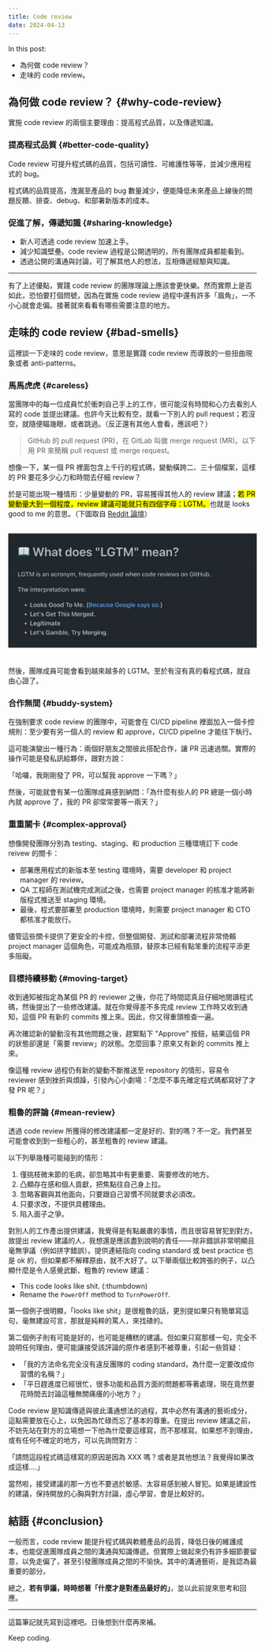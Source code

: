 ```yaml
---
title: Code review
date: 2024-04-13
---
```


In this post:

- 為何做 code review？
- 走味的 code review。

## 為何做 code review？ {#why-code-review}

實施 code review 的兩個主要理由：提高程式品質，以及傳遞知識。

### 提高程式品質 {#better-code-quality}

Code review 可提升程式碼的品質，包括可讀性、可維護性等等，並減少應用程式的 bug。

程式碼的品質提高，洩漏至產品的 bug 數量減少，便能降低未來產品上線後的問題反饋、排查、debug、和部署新版本的成本。

### 促進了解，傳遞知識 {#sharing-knowledge}

- 新人可透過 code review 加速上手。
- 減少知識壁壘。code review 過程是公開透明的，所有團隊成員都能看到。
- 透過公開的溝通與討論，可了解其他人的想法，互相傳遞經驗與知識。

---

有了上述優點，實踐 code review 的團隊理論上應該會更快樂。然而實際上是否如此，恐怕要打個問號，因為在實施 code review 過程中還有許多「眉角」，一不小心就會走偏。接著就來看看有哪些需要注意的地方。

## 走味的 code review {#bad-smells}

這裡談一下走味的 code review，意思是實踐 code review 而導致的一些扭曲現象或者 anti-patterns。

### 馬馬虎虎 {#careless}

當團隊中的每一位成員忙於衝刺自己手上的工作，很可能沒有時間和心力去看別人寫的 code 並提出建議。也許今天比較有空，就看一下別人的 pull request；若沒空，就隨便瞄幾眼，或者跳過。（反正還有其他人會看，應該吧？）

> GitHub 的 pull request (PR)，在 GitLab 叫做 merge request (MR)。以下用 PR 來簡稱 pull request 或 merge request。

想像一下，某一個 PR 裡面包含上千行的程式碼，變動橫跨二、三十個檔案，這樣的 PR 要花多少心力和時間去仔細 review？

於是可能出現一種情形：少量變動的 PR，容易獲得其他人的 review 建議；<mark>若 PR 變動量大到一個程度，review 建議可能就只有四個字母：LGTM。</mark>也就是 looks good to me 的意思。（下圖取自 [Reddit 論壇](https://www.reddit.com/r/ProgrammerHumor/comments/w92k2i/lgtm/)）

![](images/lgtm.png#center)

然後，團隊成員可能會看到越來越多的 LGTM。至於有沒有真的看程式碼，就自由心證了。

### 合作無間 {#buddy-system}

在強制要求 code review 的團隊中，可能會在 CI/CD pipeline 裡面加入一個卡控規則：至少要有另一個人的 review 和 approve，CI/CD pipeline 才能往下執行。

這可能演變出一種行為：兩個好朋友之間彼此搭配合作，讓 PR 迅速過關。實際的操作可能是發私訊給夥伴，跟對方說：

「哈囉，我剛剛發了 PR，可以幫我 approve 一下嗎？」

然後，可能就會有某一位團隊成員感到納悶：「為什麼有些人的 PR 總是一個小時內就 approve 了，我的 PR 卻常常要等一兩天？」

### 重重關卡 {#complex-approval}

想像開發團隊分別為 testing、staging、和 production 三種環境訂下 code reivew 的關卡：

- 部署應用程式的新版本至 testing 環境時，需要 developer 和 project manager 的 review。
- QA 工程師在測試機完成測試之後，也需要 project manager 的核准才能將新版程式推送至 staging 環境。
- 最後，程式要部署至 production 環境時，則需要 project manager 和 CTO 都核准才能放行。

儘管這些關卡提供了更安全的卡控，但整個開發、測試和部署流程非常倚賴 project manager 這個角色，可能成為瓶頸，替原本已經有點笨重的流程平添更多阻礙。

### 目標持續移動 {#moving-target}

收到通知被指定為某個 PR 的 reviewer 之後，你花了時間認真且仔細地閱讀程式碼，然後提出了一些修改建議。就在你覺得差不多完成 review 工作時又收到通知，這個 PR 有新的 commits 推上來。因此，你又得重頭檢查一遍。

再次確認新的變動沒有其他問題之後，趕緊點下 "Approve" 按鈕，結果這個 PR 的狀態卻還是「需要 review」的狀態。怎麼回事？原來又有新的 commits 推上來。

像這種 review 過程仍有新的變動不斷推送至 repository 的情形，容易令 reviewer 感到挫折與煩躁，引發內心小劇場：「怎麼不事先確定程式碼都寫好了才發 PR 呢？」

### 粗魯的評論 {#mean-review}

透過 code review 所獲得的修改建議都一定是好的、對的嗎？不一定。我們甚至可能會收到到一些粗心的，甚至粗魯的 review 建議。

以下列舉幾種可能碰到的情形：

1. 僅挑枝微末節的毛病，卻忽略其中有更重要、需要修改的地方。
2. 凸顯存在感和個人貢獻，把焦點往自己身上拉。
3. 忽略客觀與其他面向，只要跟自己習慣不同就要求必須改。
4. 只要求改，不提供具體理由。
5. 陷入面子之爭。

對別人的工作產出提供建議，我覺得是有點嚴肅的事情，而且很容易冒犯到對方。故提出 review 建議的人，我想還是應該盡到說明的責任——除非錯誤非常明顯且毫無爭議（例如拼字錯誤）。提供連結指向 coding standard 或 best practice 也是 ok 的，但如果都不解釋原由，就不大好了。以下舉兩個比較誇張的例子，以凸顯什麼是令人感覺武斷、粗魯的 review 建議：

- This code looks like shit. (:thumbdown)
- Rename the `PowerOff` method to `TurnPowerOff`.

第一個例子很明顯，「looks like shit」是很粗魯的話，更別提如果只有簡單寫這句，毫無建設可言，那就是純粹的罵人，來找碴的。

第二個例子則有可能是好的，也可能是糟糕的建議。但如果只寫那樣一句，完全不說明任何理由，便可能讓接受該評論的原作者感到不被尊重，引起一些質疑：

- 「我的方法命名完全沒有違反團隊的 coding standard，為什麼一定要改成你習慣的名稱？」
- 「平日趕進度已經很忙，很多功能和品質方面的問題都等著處理，現在竟然要花時間去討論這種無關痛癢的小地方？」

Code review 是知識傳遞與彼此溝通想法的過程，其中必然有溝通的藝術成分，這點需要放在心上，以免因為忙碌而忘了基本的尊重。在提出 review 建議之前，不妨先站在對方的立場想一下他為什麼要這樣寫，而不那樣寫。如果想不到理由，或有任何不確定的地方，可以先詢問對方：

「請問這段程式碼這樣寫的原因是因為 XXX 嗎？或者是其他想法？我覺得如果改成這樣....」

當然啦，接受建議的那一方也不要過於敏感、太容易感到被人冒犯。如果是建設性的建議，保持開放的心胸與對方討論，虛心學習，會是比較好的。

## 結語 {#conclusion}

一般而言，code review 能提升程式碼與軟體產品的品質，降低日後的維護成本，也能促進團隊成員之間的溝通與知識傳遞。但實際上做起來仍有許多細節要留意，以免走偏了，甚至引發團隊成員之間的不愉快。其中的溝通藝術，是我認為最重要的部分。

總之，**若有爭議，時時想著「什麼才是對產品最好的」**，並以此前提來思考和回應。

---

這篇筆記就先寫到這裡吧。日後想到什麼再來補。

Keep coding.
